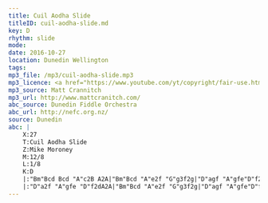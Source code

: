 ```yaml
---
title: Cuil Aodha Slide
titleID: cuil-aodha-slide.md
key: D
rhythm: slide
mode:
date: 2016-10-27
location: Dunedin Wellington
tags:
mp3_file: /mp3/cuil-aodha-slide.mp3
mp3_licence: <a href="https://www.youtube.com/yt/copyright/fair-use.html">Fair Use</a>
mp3_source: Matt Crannitch
mp3_url: http://www.mattcranitch.com/
abc_source: Dunedin Fiddle Orchestra
abc_url: http://nefc.org.nz/
source: Dunedin
abc: |
    X:27
    T:Cuil Aodha Slide
    Z:Mike Moroney
    M:12/8
    L:1/8
    K:D
    |:"Bm"Bcd Bcd "A"c2B A2A|"Bm"Bcd "A"e2f "G"g3f2g|"D"agf "A"gfe"D"f2dA2A|"G"Bcd "A"e2c "D"d3-d3:|
    |:"D"a2f "A"gfe "D"f2dA2A|"Bm"Bcd "A"e2f "G"g3f2g|"D"agf "A"gfe"D"f2dA2A|"G"Bcd "A"e2c "D"d3-d3:|
---
```

